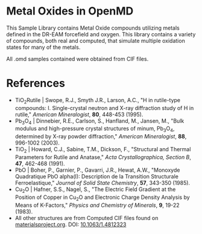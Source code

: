 # Metal Oxides in OpenMD
This Sample Library contains Metal Oxide compounds utilizing metals defined in the DR-EAM forcefield and oxygen.  This library contains a variety of compounds, both real and computed, that simulate multiple oxidation states for many of the metals.

All .omd samples contained were obtained from CIF files.

# References

* TiO<sub>2</sub>Rutile | Swope, R.J., Smyth J.R., Larson, A.C., "H in rutile-type compounds: I. Single-crystal neutron and X-ray diffraction study of H in rutile," *American Mineralogist*, **80**, 448-453 (1995).
* Pb<sub>3</sub>O<sub>4</sub> | Dinnebier, R.E., Carlson, S., Hanfland, M., Jansen, M., "Bulk modulus and high-pressure crystal structures of minum, Pb<sub>3</sub>O<sub>4</sub>, determined by X-ray powder diffraction," *American Mineralogist*, **88**, 996-1002 (2003).
* TiO<sub>2</sub> | Howard, C.J., Sabine, T.M., Dickson, F., "Structural and Thermal Parameters for Rutile and Anatase," *Acta Crystallographica, Section B*, **47**, 462-468 (1991).
* PbO | Boher, P., Garnier, P., Gavarri, J.R., Hewat, A.W., "Monoxyde Quadratique PbO alpha(I): Description de la Transition Structurale Ferroelastique," *Journal of Solid State Chemistry*, **57**, 343-350 (1985).
* Cu<sub>2</sub>O | Hafner, S.S., Nagel, S., "The Electric Field Gradient at the Position of Copper in Cu<sub>2</sub>O and Electronic Charge Density Analysis by Means of K-Factors," *Physics and Chemistry of Minerals*, **9**, 19-22 (1983).
* All other structures are from Computed CIF files found on [materialsproject.org](materialsproject.org). DOI: [10.1063/1.4812323](https://aip.scitation.org/doi/abs/10.1063/1.4812323)
